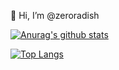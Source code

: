 👋 Hi, I’m @zeroradish

[![Anurag's github stats](https://github-readme-stats.vercel.app/api?username=zeroradish)](https://github.com/anuraghazra/github-readme-stats)

[![Top Langs](https://github-readme-stats.vercel.app/api/top-langs/?username=zeroradish)](https://github.com/anuraghazra/github-readme-stats)

